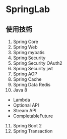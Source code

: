 # SpringLab

## 使用技術

1. Spring Core
2. Spring Web
3. Spring mybatis
4. Spring Security
5. Spring Security OAuth2
6. Spring Security jwt
7. Spring AOP
8. Spring Cache
9. Spring Data Redis
10. Java 8
  * Lambda
  * Optional API
  * Stream API
  * CompletableFuture
11. Spring Boot 2
12. Spring Transaction
